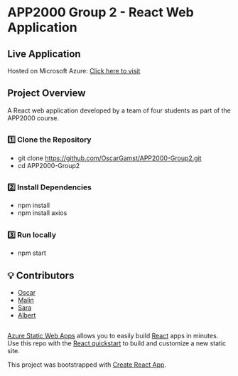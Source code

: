 # APP2000 Group 2 - React Web Application

##  Live Application
Hosted on Microsoft Azure: [Click here to visit](https://lemon-dune-0e05acc1e.4.azurestaticapps.net/)
##



##  Project Overview
A React web application developed by a team of four students as part of the APP2000 course.
##



### 1️⃣ Clone the Repository
- git clone https://github.com/OscarGamst/APP2000-Group2.git  
- cd APP2000-Group2  
##



### 2️⃣ Install Dependencies
- npm install
- npm install axios
##



### 3️⃣ Run locally
- npm start
##



## 💡 Contributors
- [Oscar](https://github.com/OscarGamst)
- [Malin](https://github.com/Haugsdal)
- [Sara](https://github.com/saraechk)
- [Albert](https://github.com/AlbiDota)
##

[Azure Static Web Apps](https://docs.microsoft.com/azure/static-web-apps/overview) allows you to easily build [React](https://reactjs.org/) apps in minutes. Use this repo with the [React quickstart](https://docs.microsoft.com/azure/static-web-apps/getting-started?tabs=react) to build and customize a new static site.

This project was bootstrapped with [Create React App](https://github.com/facebook/create-react-app).
